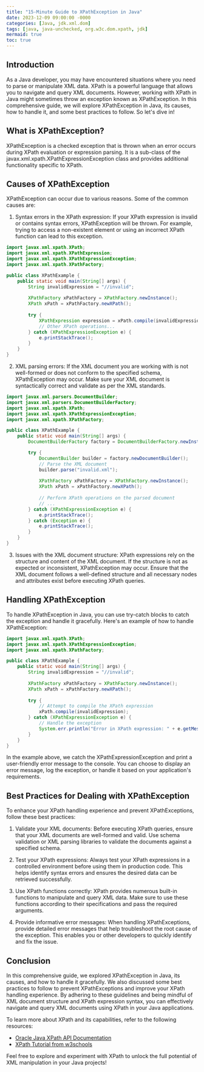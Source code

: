 ```yaml
---
title: "15-Minute Guide to XPathException in Java"
date: 2023-12-09 09:00:00 -0000
categories: [Java, jdk.xml.dom]
tags: [java, java-unchecked, org.w3c.dom.xpath, jdk]
mermaid: true
toc: true
---
```



## Introduction

As a Java developer, you may have encountered situations where you need to parse or manipulate XML data. XPath is a powerful language that allows you to navigate and query XML documents. However, working with XPath in Java might sometimes throw an exception known as XPathException. In this comprehensive guide, we will explore XPathException in Java, its causes, how to handle it, and some best practices to follow. So let's dive in!

## What is XPathException?

XPathException is a checked exception that is thrown when an error occurs during XPath evaluation or expression parsing. It is a sub-class of the javax.xml.xpath.XPathExpressionException class and provides additional functionality specific to XPath.

## Causes of XPathException

XPathException can occur due to various reasons. Some of the common causes are:

1. Syntax errors in the XPath expression: If your XPath expression is invalid or contains syntax errors, XPathException will be thrown. For example, trying to access a non-existent element or using an incorrect XPath function can lead to this exception.

```java
import javax.xml.xpath.XPath;
import javax.xml.xpath.XPathExpression;
import javax.xml.xpath.XPathExpressionException;
import javax.xml.xpath.XPathFactory;

public class XPathExample {
    public static void main(String[] args) {
        String invalidExpression = "//invalid";
        
        XPathFactory xPathFactory = XPathFactory.newInstance();
        XPath xPath = xPathFactory.newXPath();
        
        try {
            XPathExpression expression = xPath.compile(invalidExpression);
            // Other XPath operations...
        } catch (XPathExpressionException e) {
            e.printStackTrace();
        }
    }
}
```

2. XML parsing errors: If the XML document you are working with is not well-formed or does not conform to the specified schema, XPathException may occur. Make sure your XML document is syntactically correct and validate as per the XML standards.

```java
import javax.xml.parsers.DocumentBuilder;
import javax.xml.parsers.DocumentBuilderFactory;
import javax.xml.xpath.XPath;
import javax.xml.xpath.XPathExpressionException;
import javax.xml.xpath.XPathFactory;

public class XPathExample {
    public static void main(String[] args) {
        DocumentBuilderFactory factory = DocumentBuilderFactory.newInstance();

        try {
            DocumentBuilder builder = factory.newDocumentBuilder();
            // Parse the XML document
            builder.parse("invalid.xml");
            
            XPathFactory xPathFactory = XPathFactory.newInstance();
            XPath xPath = xPathFactory.newXPath();
            
            // Perform XPath operations on the parsed document
            // ...
        } catch (XPathExpressionException e) {
            e.printStackTrace();
        } catch (Exception e) {
            e.printStackTrace();
        }
    }
}
```

3. Issues with the XML document structure: XPath expressions rely on the structure and content of the XML document. If the structure is not as expected or inconsistent, XPathException may occur. Ensure that the XML document follows a well-defined structure and all necessary nodes and attributes exist before executing XPath queries.

## Handling XPathException

To handle XPathException in Java, you can use try-catch blocks to catch the exception and handle it gracefully. Here's an example of how to handle XPathException:

```java
import javax.xml.xpath.XPath;
import javax.xml.xpath.XPathExpressionException;
import javax.xml.xpath.XPathFactory;

public class XPathExample {
    public static void main(String[] args) {
        String invalidExpression = "//invalid";
        
        XPathFactory xPathFactory = XPathFactory.newInstance();
        XPath xPath = xPathFactory.newXPath();
        
        try {
            // Attempt to compile the XPath expression
            xPath.compile(invalidExpression);
        } catch (XPathExpressionException e) {
            // Handle the exception
            System.err.println("Error in XPath expression: " + e.getMessage());
        }
    }
}
```

In the example above, we catch the XPathExpressionException and print a user-friendly error message to the console. You can choose to display an error message, log the exception, or handle it based on your application's requirements.

## Best Practices for Dealing with XPathException

To enhance your XPath handling experience and prevent XPathExceptions, follow these best practices:

1. Validate your XML documents: Before executing XPath queries, ensure that your XML documents are well-formed and valid. Use schema validation or XML parsing libraries to validate the documents against a specified schema.

2. Test your XPath expressions: Always test your XPath expressions in a controlled environment before using them in production code. This helps identify syntax errors and ensures the desired data can be retrieved successfully.

3. Use XPath functions correctly: XPath provides numerous built-in functions to manipulate and query XML data. Make sure to use these functions according to their specifications and pass the required arguments.

4. Provide informative error messages: When handling XPathExceptions, provide detailed error messages that help troubleshoot the root cause of the exception. This enables you or other developers to quickly identify and fix the issue.

## Conclusion

In this comprehensive guide, we explored XPathException in Java, its causes, and how to handle it gracefully. We also discussed some best practices to follow to prevent XPathExceptions and improve your XPath handling experience. By adhering to these guidelines and being mindful of XML document structure and XPath expression syntax, you can effectively navigate and query XML documents using XPath in your Java applications.

To learn more about XPath and its capabilities, refer to the following resources:

- [Oracle Java XPath API Documentation](https://docs.oracle.com/javase/8/docs/api/javax/xml/xpath/package-summary.html)
- [XPath Tutorial from w3schools](https://www.w3schools.com/xml/xpath_intro.asp)

Feel free to explore and experiment with XPath to unlock the full potential of XML manipulation in your Java projects!